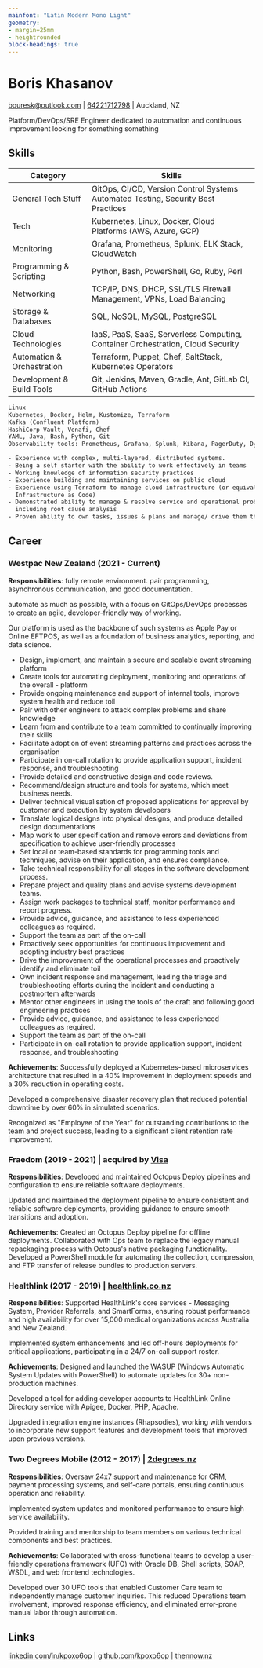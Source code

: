 ```yaml
---
mainfont: "Latin Modern Mono Light"
geometry:
- margin=25mm
- heightrounded
block-headings: true
---
```


# Boris Khasanov

[bouresk@outlook.com](mailto:bouresk@outlook.com) |
[64221712798](tel:64221712798) | Auckland, NZ

Platform/DevOps/SRE Engineer dedicated to automation and continuous improvement
looking for something something

## Skills

|                   Category | Skills                                                                            |
|----------------------------|-----------------------------------------------------------------------------------|
|         General Tech Stuff | GitOps, CI/CD, Version Control Systems Automated Testing, Security Best Practices |
|                       Tech | Kubernetes, Linux, Docker, Cloud Platforms (AWS, Azure, GCP)                      |
|                 Monitoring | Grafana, Prometheus, Splunk, ELK Stack, CloudWatch                                |
|    Programming & Scripting | Python, Bash, PowerShell, Go, Ruby, Perl                                          |
|                 Networking | TCP/IP, DNS, DHCP, SSL/TLS Firewall Management, VPNs, Load Balancing              |
|        Storage & Databases | SQL, NoSQL, MySQL, PostgreSQL                                                     |
|         Cloud Technologies | IaaS, PaaS, SaaS, Serverless Computing, Container Orchestration, Cloud Security   |
| Automation & Orchestration | Terraform, Puppet, Chef, SaltStack, Kubernetes Operators                          |
|  Development & Build Tools | Git, Jenkins, Maven, Gradle, Ant, GitLab CI, GitHub Actions                       |

```txt
Linux
Kubernetes, Docker, Helm, Kustomize, Terraform
Kafka (Confluent Platform)
HashiCorp Vault, Venafi, Chef
YAML, Java, Bash, Python, Git
Observability tools: Prometheus, Grafana, Splunk, Kibana, PagerDuty, Dynatrace

- Experience with complex, multi-layered, distributed systems.
- Being a self starter with the ability to work effectively in teams
- Working knowledge of information security practices
- Experience building and maintaining services on public cloud
- Experience using Terraform to manage cloud infrastructure (or equivalent -
  Infrastructure as Code)
- Demonstrated ability to manage & resolve service and operational problems,
  including root cause analysis
- Proven ability to own tasks, issues & plans and manage/ drive them through to completion

```

## Career

### Westpac New Zealand (2021 - Current)

**Responsibilities**: fully remote environment.  pair programming, asynchronous
communication, and good documentation.

automate as much as possible, with a focus on GitOps/DevOps processes to create
an agile, developer-friendly way of working.

Our platform is used as the backbone of such systems as Apple Pay or Online
EFTPOS, as well as a foundation of business analytics, reporting, and data
science.

- Design, implement, and maintain a secure and scalable event streaming platform
- Create tools for automating deployment, monitoring and operations of the
  overall - platform
- Provide ongoing maintenance and support of internal tools, improve system
  health and reduce toil
- Pair with other engineers to attack complex problems and share knowledge
- Learn from and contribute to a team committed to continually improving their
  skills
- Facilitate adoption of event streaming patterns and practices across the
  organisation
- Participate in on-call rotation to provide application support, incident
  response, and troubleshooting
- Provide detailed and constructive design and code reviews.
- Recommend/design structure and tools for systems, which meet business needs.
- Deliver technical visualisation of proposed applications for approval by
  customer and execution by system developers
- Translate logical designs into physical designs, and produce detailed design
  documentations
- Map work to user specification and remove errors and deviations from
  specification to achieve user-friendly processes
- Set local or team-based standards for programming tools and techniques, advise
  on their application, and ensures compliance.
- Take technical responsibility for all stages in the software development
  process.
- Prepare project and quality plans and advise systems development teams.
- Assign work packages to technical staff, monitor performance and report
  progress.
- Provide advice, guidance, and assistance to less experienced colleagues as
  required.
- Support the team as part of the on-call
- Proactively seek opportunities for continuous improvement and adopting
  industry best practices
- Drive the improvement of the operational processes and proactively identify
  and eliminate toil
- Own incident response and management, leading the triage and troubleshooting
  efforts during the incident and conducting a postmortem afterwards
- Mentor other engineers in using the tools of the craft and following good
  engineering practices
- Provide advice, guidance, and assistance to less experienced colleagues as
  required.
- Support the team as part of the on-call
- Participate in on-call rotation to provide application support, incident
  response, and troubleshooting

**Achievements**: Successfully deployed a Kubernetes-based microservices
architecture that resulted in a 40% improvement in deployment speeds and a 30%
reduction in operating costs.

Developed a comprehensive disaster recovery plan that reduced potential downtime
by over 60% in simulated scenarios.

Recognized as "Employee of the Year" for outstanding contributions to the team
and project success, leading to a significant client retention rate improvement.

### Fraedom (2019 - 2021) | acquired by [Visa](https://developer.visa.com/use-cases/partner-showcase/fraedom)

**Responsibilities**: Developed and maintained Octopus Deploy pipelines and
configuration to ensure reliable software deployments.

Updated and maintained the deployment pipeline to ensure consistent and reliable
software deployments, providing guidance to ensure smooth transitions and
adoption.

**Achievements**: Created an Octopus Deploy pipeline for offline deployments.
Collaborated with Ops team to replace the legacy manual repackaging process with
Octopus's native packaging functionality. Developed a PowerShell module for
automating the collection, compression, and FTP transfer of release bundles to
production servers.

### Healthlink (2017 - 2019) | [healthlink.co.nz](https://healthlink.co.nz)

**Responsibilities**: Supported HealthLink's core services - Messaging System,
Provider Referrals, and SmartForms, ensuring robust performance and high
availability for over 15,000 medical organizations across Australia and New
Zealand.

Implemented system enhancements and led off-hours deployments for critical
applications, participating in a 24/7 on-call support roster.

**Achievements**: Designed and launched the WASUP (Windows Automatic System
Updates with PowerShell) to automate updates for 30+ non-production machines.

Developed a tool for adding developer accounts to HealthLink Online Directory
service with Apigee, Docker, PHP, Apache.

Upgraded integration engine instances (Rhapsodies), working with vendors to
incorporate new support features and development tools that improved upon
previous versions.

### Two Degrees Mobile (2012 - 2017) | [2degrees.nz](https://2degrees.nz)

**Responsibilities**: Oversaw 24x7 support and maintenance for CRM, payment
processing systems, and self-care portals, ensuring continuous operation and
reliability.

Implemented system updates and monitored performance to ensure high service
availability.

Provided training and mentorship to team members on various technical components
and best practices.

**Achievements**: Collaborated with cross-functional teams to develop a
user-friendly operations framework (UFO) with Oracle DB, Shell scripts, SOAP,
WSDL, and web frontend technologies.

Developed over 30 UFO tools that enabled Customer Care team to independently
manage customer inquiries. This reduced Operations team involvement, improved
response efficiency, and eliminated error-prone manual labor through automation.

## Links

[linkedin.com/in/kpoxo6op](https://linkedin.com/in/kpoxo6op) |
[github.com/kpoxo6op](https://github.com/kpoxo6op) |
[thennow.nz](https://thennow.nz)
